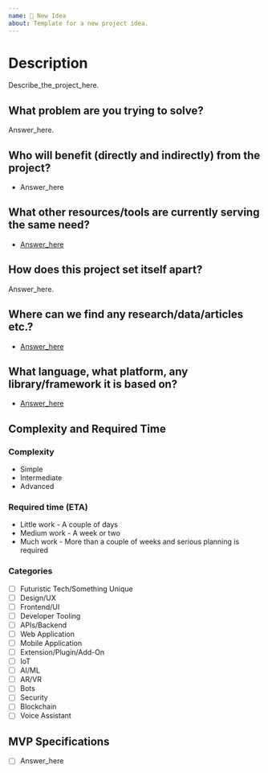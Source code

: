 ```yaml
---
name: 🚀 New Idea
about: Template for a new project idea.
---
```


# Description

Describe_the_project_here.

## What problem are you trying to solve?

Answer_here.

## Who will benefit (directly and indirectly) from the project?

- Answer_here

## What other resources/tools are currently serving the same need?

- [Answer_here](Answer_here)

## How does this project set itself apart?

Answer_here.

## Where can we find any research/data/articles etc.?

- [Answer_here](Answer_here)

## What language, what platform, any library/framework it is based on?

- [Answer_here](Answer_here)

## Complexity and Required Time

### Complexity

- Simple
- Intermediate
- Advanced

### Required time (ETA)

- Little work - A couple of days
- Medium work - A week or two
- Much work - More than a couple of weeks and serious planning is required

### Categories

- [ ] Futuristic Tech/Something Unique
- [ ] Design/UX
- [ ] Frontend/UI
- [ ] Developer Tooling
- [ ] APIs/Backend
- [ ] Web Application
- [ ] Mobile Application
- [ ] Extension/Plugin/Add-On
- [ ] IoT
- [ ] AI/ML
- [ ] AR/VR
- [ ] Bots
- [ ] Security
- [ ] Blockchain
- [ ] Voice Assistant

## MVP Specifications

- [ ] Answer_here
